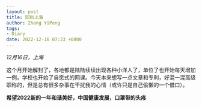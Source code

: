 ```yaml
---
layout: post
title: 回到上海
author: Zhang YiPeng
tags:
- Diary
date: 2022-12-16 07:23 +0800
---
```

*12月16日，上海*

这个月开始解封了，各地都是陆陆续续出现各种小洋人了，单位了也开始每天增加一例，学校也开始了自愿式的网课。今天本来想写一点文章和专利，好混一混高级职称的，但是总有很多杂事在干扰我的心情（或许只是自己偷懒的一个借口）。


**希望2022新的一年和谐美好，中国健康发展，口罩带的头疼**